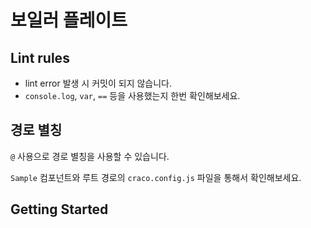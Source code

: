 # 보일러 플레이트

## Lint rules

- lint error 발생 시 커밋이 되지 않습니다.
- `console.log`, `var`, `==` 등을 사용했는지 한번 확인해보세요.

## 경로 별칭

`@` 사용으로 경로 별칭을 사용할 수 있습니다.

`Sample` 컴포넌트와 루트 경로의 `craco.config.js` 파일을 통해서 확인해보세요.

## Getting Started
